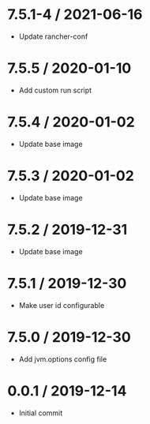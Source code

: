 
7.5.1-4 / 2021-06-16
==================

  * Update rancher-conf

7.5.5 / 2020-01-10
==================

  * Add custom run script

7.5.4 / 2020-01-02
==================

  * Update base image

7.5.3 / 2020-01-02
==================

  * Update base image

7.5.2 / 2019-12-31
==================

  * Update base image

7.5.1 / 2019-12-30
==================

  * Make user id configurable

7.5.0 / 2019-12-30
==================

  * Add jvm.options config file

0.0.1 / 2019-12-14
==================

  * Initial commit
